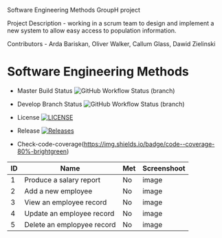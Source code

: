 Software Engineering Methods GroupH project

Project Description - working in a scrum team to design and implement a new system to allow easy access to population information.

Contributors - Arda Bariskan, Oliver Walker, Callum Glass, Dawid Zielinski
# Software Engineering Methods
* Master Build Status ![GitHub Workflow Status (branch)](https://img.shields.io/github/actions/workflow/status/CallumG04/SEM_CW5/main.yml?branch=master)
* Develop Branch Status ![GitHub Workflow Status (branch)](https://img.shields.io/github/actions/workflow/status/CallumG04/SEM_CW5/main.yml?branch=develop)
* License [![LICENSE](https://img.shields.io/github/license/CallumG04/SEM_CW5.svg?style=flat-square)](https://github.com/CallumG04/SEM_CW5/blob/master/LICENSE)
* Release [![Releases](https://img.shields.io/github/release/CallumG04/SEM_CW5/all.svg?style=flat-square)](https://github.com/CallumG04/SEM_CW5/releases)

* Check-code-coverage(https://img.shields.io/badge/code--coverage-80%-brightgreen)


| ID | Name                       | Met | Screenshoot |
|----|----------------------------|-----|-------------|
| 1  | Produce a salary report    | No  | image       |
| 2  | Add a new employee         | No  | image       |
| 3  | View an employee record    | No  | image       |
| 4  | Update an employee record  | No  | image       |
| 5  | Delete an emplopyee record | No  | image       |
